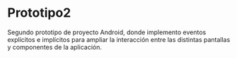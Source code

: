 # Prototipo2
Segundo prototipo de proyecto Android, donde implemento eventos explícitos e implícitos para ampliar la interacción entre las distintas pantallas y componentes de la aplicación.
